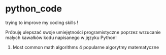 # python_code
trying to improve my coding skills !

Próbuję ulepszać swoje umiejętności programistyczne poprzez wrzucanie małych kawałków kodu napisanego w języku Python!

1. Most common math algorithms
4 popularne algorytmy matematyczne 
 
